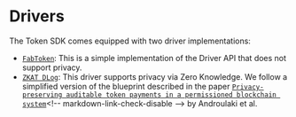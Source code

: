 # Drivers

The Token SDK comes equipped with two driver implementations:
- [`FabToken`](./fabtoken.md): This is a simple implementation of the Driver API that does not support privacy.
- [`ZKAT DLog`](./zkat-dlog.md): This driver supports privacy via Zero Knowledge. We follow
  a simplified version of the blueprint described in the paper <!-- markdown-link-check-disable -->
  [`Privacy-preserving auditable token payments in a permissioned blockchain system`]('https://eprint.iacr.org/2019/1058.pdf')<!-- markdown-link-check-disable -->
  by Androulaki et al.